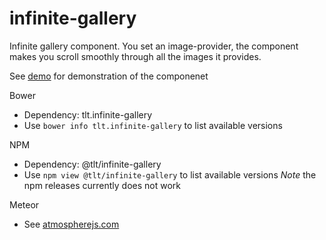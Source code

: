 # infinite-gallery

Infinite gallery component. You set an image-provider, the component makes you scroll smoothly through all the images it provides.

See [demo](demo) for demonstration of the componenet

Bower
* Dependency: tlt.infinite-gallery
* Use `bower info tlt.infinite-gallery` to list available versions

NPM
* Dependency: @tlt/infinite-gallery
* Use `npm view @tlt/infinite-gallery` to list available versions
*Note* the npm releases currently does not work

Meteor
* See [atmospherejs.com](https://atmospherejs.com/tlt/infinite-gallery)
